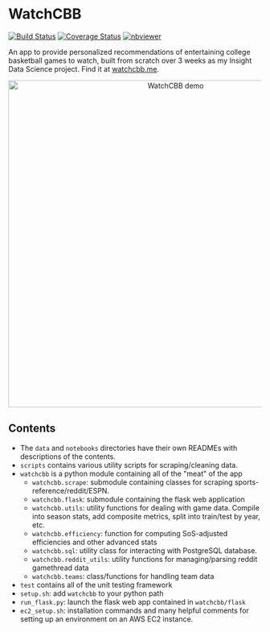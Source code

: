 # WatchCBB

[![Build Status](https://travis-ci.org/bjmarsh/WatchCBB.svg?branch=master)](https://travis-ci.org/bjmarsh/WatchCBB)
[![Coverage Status](https://coveralls.io/repos/github/bjmarsh/WatchCBB/badge.svg?branch=master)](https://coveralls.io/github/bjmarsh/WatchCBB?branch=master)
[![nbviewer](https://raw.githubusercontent.com/jupyter/design/master/logos/Badges/nbviewer_badge.svg)](https://nbviewer.jupyter.org/github/bjmarsh/WatchCBB/tree/master/notebooks/)
<!-- [![Binder](https://mybinder.org/badge_logo.svg)](https://mybinder.org/v2/gh/bjmarsh/WatchCBB/master) -->

An app to provide personalized recommendations of entertaining college basketball games to watch,
built from scratch over 3 weeks as my Insight Data Science project.
Find it at [watchcbb.me](http://watchcbb.me).

<p align="center"><a href="http://watchcbb.me/">
<img src="./data/watchcbb_demo.gif" alt="WatchCBB demo" width="650"/>
</a></p>

## Contents

* The `data` and `notebooks` directories have their own READMEs with descriptions of the contents.
* `scripts` contains various utility scripts for scraping/cleaning data.
* `watchcbb` is a python module containing all of the "meat" of the app
  * `watchcbb.scrape`: submodule containing classes for scraping sports-reference/reddit/ESPN.
  * `watchcbb.flask`: submodule containing the flask web application
  * `watchcbb.utils`: utility functions for dealing with game data. Compile into season stats, add composite metrics, split into train/test by year, etc.
  * `watchcbb.efficiency`: function for computing SoS-adjusted efficiencies and other advanced stats
  * `watchcbb.sql`: utility class for interacting with PostgreSQL database. 
  * `watchcbb.reddit_utils`: utility functions for managing/parsing reddit gamethread data
  * `watchcbb.teams`: class/functions for handling team data
* `test` contains all of the unit testing framework
* `setup.sh`: add `watchcbb` to your python path
* `run_flask.py`: launch the flask web app contained in `watchcbb/flask`
* `ec2_setup.sh`: installation commands and many helpful comments for setting up an environment on an AWS EC2 instance.
